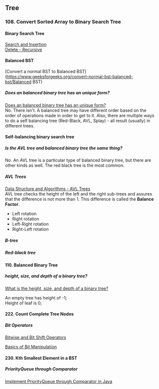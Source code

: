 ## Tree

### 108. Convert Sorted Array to Binary Search Tree
#### Binary Search Tree
[Search and Insertion](https://www.geeksforgeeks.org/binary-search-tree-set-1-search-and-insertion/)     
[Delete - Recursive](https://www.geeksforgeeks.org/binary-search-tree-set-2-delete/)  

#### Balanced BST
[Convert a normal BST to Balanced BST](https://www.geeksforgeeks.org/convert-normal-bst-balanced-bst/Balanced BST)   

##### Does an balanced binary tree has an unique form?
[Does an balanced binary tree has an unique form?](https://stackoverflow.com/questions/37608271/does-an-balanced-binary-tree-has-an-unique-form)   
No. There isn't. A balanced tree may have different order based on the order of operations made in order to get to it. Also, there are multiple ways to do a self balancing tree (Red-Black, AVL, Splay) - all result (usually) in different trees.

#### Self-balancing binary search tree
##### Is the AVL tree and balanced binary tree the same thing?
No. An AVL tree is a particular type of balanced binary tree, but there are other kinds as well. The red black tree is the most common.
##### AVL Trees
[Data Structure and Algorithms - AVL Trees](https://www.tutorialspoint.com/data_structures_algorithms/avl_tree_algorithm.htm)   
AVL tree checks the height of the left and the right sub-trees and assures that the difference is not more than 1. This difference is called the **Balance Factor**.

- Left rotation
- Right rotation
- Left-Right rotation
- Right-Left rotation   

##### B-tree

##### Red-black tree  


#### 110. Balanced Binary Tree
##### height, size, and depth of a binary tree?
[What is the height, size, and depth of a binary tree?](https://www.quora.com/What-is-the-height-size-and-depth-of-a-binary-tree)   

An empty tree has height of -1;   
Height of leaf is 0;   


#### 222. Count Complete Tree Nodes
##### Bit Operators
[Bitwise and Bit Shift Operators](https://docs.oracle.com/javase/tutorial/java/nutsandbolts/op3.html)   

[Basics of Bit Manipulation](https://www.hackerearth.com/practice/basic-programming/bit-manipulation/basics-of-bit-manipulation/tutorial/)   


#### 230. Kth Smallest Element in a BST
##### PriorityQueue through Comparator
[Implement PriorityQueue through Comparator in Java](https://www.geeksforgeeks.org/implement-priorityqueue-comparator-java/)   


